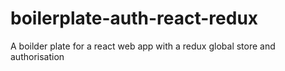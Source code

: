 # boilerplate-auth-react-redux
A boilder plate for a react web app with a redux global store and authorisation
